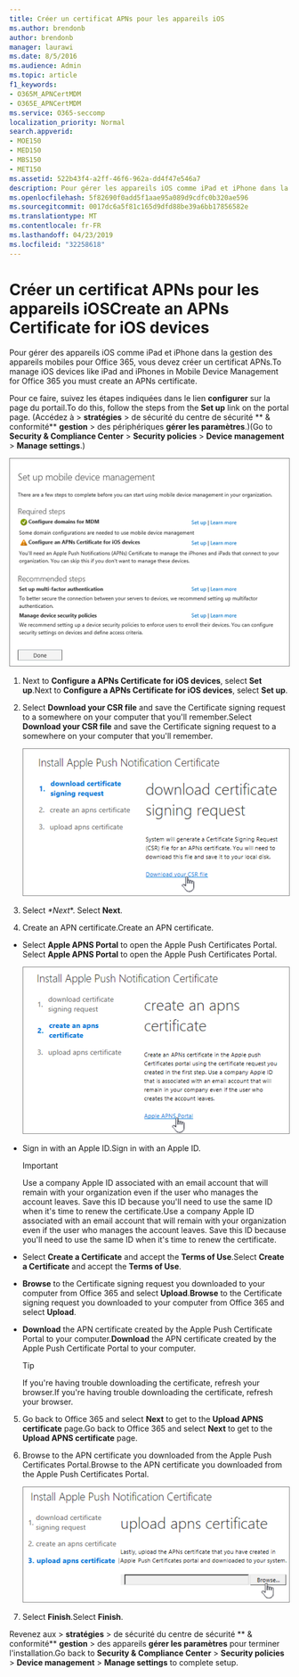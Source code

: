 ```yaml
---
title: Créer un certificat APNs pour les appareils iOS
ms.author: brendonb
author: brendonb
manager: laurawi
ms.date: 8/5/2016
ms.audience: Admin
ms.topic: article
f1_keywords:
- O365M_APNCertMDM
- O365E_APNCertMDM
ms.service: O365-seccomp
localization_priority: Normal
search.appverid:
- MOE150
- MED150
- MBS150
- MET150
ms.assetid: 522b43f4-a2ff-46f6-962a-dd4f47e546a7
description: Pour gérer les appareils iOS comme iPad et iPhone dans la gestion des appareils mobiles pour Office 365, procédez comme suit pour créer d'abord un certificat APNs.
ms.openlocfilehash: 5f82690f0add5f1aae95a089d9cdfc0b320ae596
ms.sourcegitcommit: 0017dc6a5f81c165d9dfd88be39a6bb17856582e
ms.translationtype: MT
ms.contentlocale: fr-FR
ms.lasthandoff: 04/23/2019
ms.locfileid: "32258618"
---
```

# <a name="create-an-apns-certificate-for-ios-devices"></a><span data-ttu-id="95fb6-103">Créer un certificat APNs pour les appareils iOS</span><span class="sxs-lookup"><span data-stu-id="95fb6-103">Create an APNs Certificate for iOS devices</span></span>

 <span data-ttu-id="95fb6-104">Pour gérer des appareils iOS comme iPad et iPhone dans la gestion des appareils mobiles pour Office 365, vous devez créer un certificat APNs.</span><span class="sxs-lookup"><span data-stu-id="95fb6-104">To manage iOS devices like iPad and iPhones in Mobile Device Management for Office 365 you must create an APNs certificate.</span></span> 
  
<span data-ttu-id="95fb6-105">Pour ce faire, suivez les étapes indiquées dans le lien **configurer** sur la page du portail.</span><span class="sxs-lookup"><span data-stu-id="95fb6-105">To do this, follow the steps from the **Set up** link on the portal page.</span></span> <span data-ttu-id="95fb6-106">(Accédez à \> **stratégies** \> de sécurité du centre de sécurité \*\* &amp; conformité\*\* **gestion** \> des périphériques **gérer les paramètres**.)</span><span class="sxs-lookup"><span data-stu-id="95fb6-106">(Go to **Security &amp; Compliance Center** \> **Security policies** \> **Device management** \> **Manage settings**.)</span></span>
  
![Configurer la gestion des appareils mobiles requise et les étapes recommandées](media/d71e3c76-b6b9-4549-ade6-cbfab846d908.png)
  
1. <span data-ttu-id="95fb6-108">Next to **Configure a APNs Certificate for iOS devices**, select **Set up**.</span><span class="sxs-lookup"><span data-stu-id="95fb6-108">Next to **Configure a APNs Certificate for iOS devices**, select **Set up**.</span></span>
    
2. <span data-ttu-id="95fb6-109">Select **Download your CSR file** and save the Certificate signing request to a somewhere on your computer that you'll remember.</span><span class="sxs-lookup"><span data-stu-id="95fb6-109">Select **Download your CSR file** and save the Certificate signing request to a somewhere on your computer that you'll remember.</span></span> 
    
    ![Boîte de dialogue installer le certificat APN](media/03aa8a24-e95c-4077-9b6b-ef76a86bafd7.png)
  
3. <span data-ttu-id="95fb6-111"> Select *\*Next*\*. </span><span class="sxs-lookup"><span data-stu-id="95fb6-111">Select **Next**.</span></span>
    
4. <span data-ttu-id="95fb6-112"> Create an APN certificate.</span><span class="sxs-lookup"><span data-stu-id="95fb6-112">Create an APN certificate.</span></span>
    
  - <span data-ttu-id="95fb6-113">Select **Apple APNS Portal** to open the Apple Push Certificates Portal. </span><span class="sxs-lookup"><span data-stu-id="95fb6-113">Select **Apple APNS Portal** to open the Apple Push Certificates Portal.</span></span> 
    
    ![Boîte de dialogue installer le certificat de notification APN avec le portail Apple APNS sélectionné](media/ce19f53c-f44a-470b-baf3-9278dfda2ba5.png)
  
  - <span data-ttu-id="95fb6-115">Sign in with an Apple ID.</span><span class="sxs-lookup"><span data-stu-id="95fb6-115">Sign in with an Apple ID.</span></span>
    
    > [!IMPORTANT]
    > <span data-ttu-id="95fb6-p102">Use a company Apple ID associated with an email account that will remain with your organization even if the user who manages the account leaves. Save this ID because you'll need to use the same ID when it's time to renew the certificate.</span><span class="sxs-lookup"><span data-stu-id="95fb6-p102">Use a company Apple ID associated with an email account that will remain with your organization even if the user who manages the account leaves. Save this ID because you'll need to use the same ID when it's time to renew the certificate.</span></span> 
  
  - <span data-ttu-id="95fb6-118">Select **Create a Certificate** and accept the **Terms of Use**.</span><span class="sxs-lookup"><span data-stu-id="95fb6-118">Select **Create a Certificate** and accept the **Terms of Use**.</span></span>
    
  - <span data-ttu-id="95fb6-119">**Browse** to the Certificate signing request you downloaded to your computer from Office 365 and select **Upload**.</span><span class="sxs-lookup"><span data-stu-id="95fb6-119">**Browse** to the Certificate signing request you downloaded to your computer from Office 365 and select **Upload**.</span></span>
    
  - <span data-ttu-id="95fb6-120">**Download** the APN certificate created by the Apple Push Certificate Portal to your computer.</span><span class="sxs-lookup"><span data-stu-id="95fb6-120">**Download** the APN certificate created by the Apple Push Certificate Portal to your computer.</span></span> 
    
    > [!TIP]
    > <span data-ttu-id="95fb6-121">If you're having trouble downloading the certificate, refresh your browser.</span><span class="sxs-lookup"><span data-stu-id="95fb6-121">If you're having trouble downloading the certificate, refresh your browser.</span></span> 
  
5. <span data-ttu-id="95fb6-122">Go back to Office 365 and select **Next** to get to the **Upload APNS certificate** page.</span><span class="sxs-lookup"><span data-stu-id="95fb6-122">Go back to Office 365 and select **Next** to get to the **Upload APNS certificate** page.</span></span> 
    
6. <span data-ttu-id="95fb6-123"> Browse to the APN certificate you downloaded from the Apple Push Certificates Portal.</span><span class="sxs-lookup"><span data-stu-id="95fb6-123">Browse to the APN certificate you downloaded from the Apple Push Certificates Portal.</span></span>
    
    ![Cliquez sur le bouton Parcourir pour sélectionner le certificat APNS que vous avez téléchargé depuis Apple.](media/afe2849d-af23-4c55-9009-d8f25edaf6c0.png)
  
7. <span data-ttu-id="95fb6-125">Select **Finish**.</span><span class="sxs-lookup"><span data-stu-id="95fb6-125">Select **Finish**.</span></span>
    
<span data-ttu-id="95fb6-126">Revenez aux \> **stratégies** \> de sécurité du centre de sécurité \*\* &amp; conformité\*\* **gestion** \> des appareils **gérer les paramètres** pour terminer l'installation.</span><span class="sxs-lookup"><span data-stu-id="95fb6-126">Go back to **Security &amp; Compliance Center** \> **Security policies** \> **Device management** \> **Manage settings** to complete setup.</span></span> 
  

